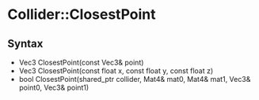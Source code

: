 # Collider::ClosestPoint #


## Syntax ##
- Vec3 ClosestPoint(const Vec3& point)
- Vec3 ClosestPoint(const float x, const float y, const float z)
- bool ClosestPoint(shared_ptr<Collider> collider, Mat4& mat0, Mat4& mat1, Vec3& point0, Vec3& point1)
